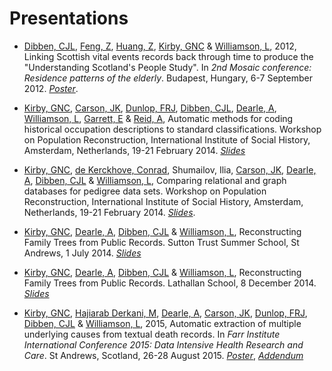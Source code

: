 # Presentations

* [Dibben, CJL][Dibben], [Feng, Z][Feng], [Huang, Z][Huang], [Kirby, GNC][Kirby] & [Williamson, L][Williamson], 2012, Linking Scottish vital events records back through time to produce the "Understanding Scotland's People Study". In *2nd Mosaic conference: Residence patterns of the elderly*. Budapest, Hungary, 6-7 September 2012. *[Poster][Mosaic Poster]*.

* [Kirby, GNC][Kirby], [Carson, JK][Carson], [Dunlop, FRJ][Dunlop], [Dibben, CJL][Dibben], [Dearle, A][Dearle], [Williamson, L][Williamson], [Garrett, E][Garrett] & [Reid, A][Reid], Automatic methods for coding historical occupation descriptions to standard classifications. Workshop on Population Reconstruction, International Institute of Social History, Amsterdam, Netherlands, 19-21 February 2014. *[Slides][Amsterdam Coding Slides]*

* [Kirby, GNC][Kirby], [de Kerckhove, Conrad][de Kerckhove], Shumailov, Ilia, [Carson, JK][Carson], [Dearle, A][Dearle], [Dibben, CJL][Dibben] & [Williamson, L][Williamson], Comparing relational and graph databases for pedigree data sets. Workshop on Population Reconstruction, International Institute of Social History, Amsterdam, Netherlands, 19-21 February 2014. *[Slides][Amsterdam Database Slides]*.

* [Kirby, GNC][Kirby], [Dearle, A][Dearle], [Dibben, CJL][Dibben] & [Williamson, L][Williamson], Reconstructing Family Trees from Public Records. Sutton Trust Summer School, St Andrews, 1 July 2014. *[Slides][Sutton Trust Slides]*

* [Kirby, GNC][Kirby], [Dearle, A][Dearle], [Dibben, CJL][Dibben] & [Williamson, L][Williamson], Reconstructing Family Trees from Public Records. Lathallan School, 8 December 2014. *[Slides][Lathallan Slides]*

* [Kirby, GNC][Kirby], [Hajiarab Derkani, M][Derkani], [Dearle, A][Dearle], [Carson, JK][Carson], [Dunlop, FRJ][Dunlop], [Dibben, CJL][Dibben] & [Williamson, L][Williamson], 2015, Automatic extraction of multiple underlying causes from textual death records. In *Farr Institute International Conference 2015: Data Intensive Health Research and Care*. St Andrews, Scotland, 26-28 August 2015. *[Poster][Farr Poster]*, *[Addendum][Farr Poster Addendum]*

[Carson]:       https://risweb.st-andrews.ac.uk/portal/da/persons/jamie-kirk-carson(afa72717-3665-430a-91cc-10efe0fbff76).html
[Dearle]:       https://risweb.st-andrews.ac.uk/portal/da/persons/alan-dearle(2c185714-f33d-4d3a-9f98-9fe210cc3bdd).html
[de Kerckhove]: https://www.linkedin.com/in/cfedk
[Dibben]:       https://risweb.st-andrews.ac.uk/portal/da/persons/christopher-john-lloyd-dibben(9361a0d3-e534-4772-9c37-0b744cc7a211).html
[Dunlop]:       https://risweb.st-andrews.ac.uk/portal/da/persons/fraser-robin-james-dunlop(5339ebb1-528c-4e15-ab7a-ba2c8c26bbc3).html
[Feng]:         http://www.lscs.ac.uk/people/zhiqiangfeng.htm
[Garrett]:      http://www.geog.cam.ac.uk/people/garrett/
[Huang]:        http://www.lscs.ac.uk/people/zengyihuang.htm
[Kirby]:        https://risweb.st-andrews.ac.uk/portal/da/persons/graham-njal-cameron-kirby(4d01ed18-cde6-4dd6-9948-64451f43a1a7).html
[Reid]:         http://www.geog.cam.ac.uk/people/reid/
[Williamson]:   https://risweb.st-andrews.ac.uk/portal/da/persons/lee-williamson(b3d25d36-0c89-48c4-ad99-d96829502488).html
[Derkani]:      http://masih.host.cs.st-andrews.ac.uk/

[Lathallan Slides]:   /files/lathallan-school-talk.pdf
[Sutton Trust Slides]:   /files/sutton-trust-talk.pdf
[Mosaic Poster]:   /files/mosaic-poster.pdf
[Amsterdam Coding Slides]: /files/amsterdam-coding-slides.pdf
[Amsterdam Database Slides]: /files/amsterdam-database-slides.pdf
[Farr Poster]: /files/farr_poster_2015.pdf
[Farr Poster Addendum]: /files/farr_poster_addendum_2015.pdf
